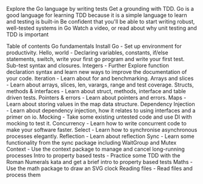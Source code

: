 Explore the Go language by writing tests
Get a grounding with TDD. Go is a good language for learning TDD because it is a simple language to learn and testing is built-in
Be confident that you'll be able to start writing robust, well-tested systems in Go
Watch a video, or read about why unit testing and TDD is important


Table of contents
Go fundamentals
Install Go - Set up environment for productivity.
Hello, world - Declaring variables, constants, if/else statements, switch, write your first go program and write your first test. Sub-test syntax and closures.
Integers - Further Explore function declaration syntax and learn new ways to improve the documentation of your code.
Iteration - Learn about for and benchmarking.
Arrays and slices - Learn about arrays, slices, len, varargs, range and test coverage.
Structs, methods & interfaces - Learn about struct, methods, interface and table driven tests.
Pointers & errors - Learn about pointers and errors.
Maps - Learn about storing values in the map data structure.
Dependency Injection - Learn about dependency injection, how it relates to using interfaces and a primer on io.
Mocking - Take some existing untested code and use DI with mocking to test it.
Concurrency - Learn how to write concurrent code to make your software faster.
Select - Learn how to synchronise asynchronous processes elegantly.
Reflection - Learn about reflection
Sync - Learn some functionality from the sync package including WaitGroup and Mutex
Context - Use the context package to manage and cancel long-running processes
Intro to property based tests - Practice some TDD with the Roman Numerals kata and get a brief intro to property based tests
Maths - Use the math package to draw an SVG clock
Reading files - Read files and process them